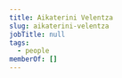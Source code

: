 ```yaml
---
title: Aikaterini Velentza
slug: aikaterini-velentza
jobTitle: null
tags:
  - people
memberOf: []
---
```

